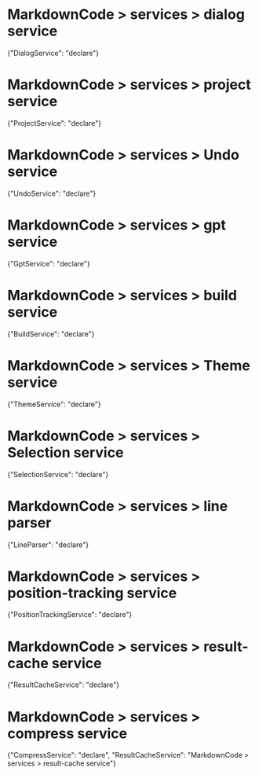 # MarkdownCode > services > dialog service
{"DialogService": "declare"}
# MarkdownCode > services > project service
{"ProjectService": "declare"}
# MarkdownCode > services > Undo service
{"UndoService": "declare"}
# MarkdownCode > services > gpt service
{"GptService": "declare"}
# MarkdownCode > services > build service
{"BuildService": "declare"}

# MarkdownCode > services > Theme service
{"ThemeService": "declare"}
# MarkdownCode > services > Selection service
{"SelectionService": "declare"}
# MarkdownCode > services > line parser
{"LineParser": "declare"}
# MarkdownCode > services > position-tracking service
{"PositionTrackingService": "declare"}
# MarkdownCode > services > result-cache service
{"ResultCacheService": "declare"}
# MarkdownCode > services > compress service
{"CompressService": "declare", "ResultCacheService": "MarkdownCode > services > result-cache service"}
